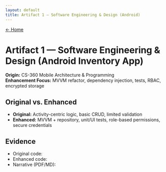 ```yaml
---
layout: default
title: Artifact 1 — Software Engineering & Design (Android)
---
```


[← Home](/)

# Artifact 1 — Software Engineering & Design (Android Inventory App)

**Origin:** CS-360 Mobile Architecture & Programming  
**Enhancement Focus:** MVVM refactor, dependency injection, tests, RBAC, encrypted storage

## Original vs. Enhanced
- **Original:** Activity-centric logic, basic CRUD, limited validation
- **Enhanced:** MVVM + repository, unit/UI tests, role-based permissions, secure credentials

## Evidence
- Original code: <link or commit>
- Enhanced code: <link or branch>
- Narrative (PDF/MD): <link>

